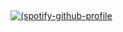 ## 
[![(spotify-github-profile](https://spotify-github-profile.kittinanx.com/api/view.svg?uid=31smn5zku5b74o6btwufm3thrrsu&redirect=truehttps://spotify-github-profile.kittinanx.com/api/view.svg?uid=31smn5zku5b74o6btwufm3thrrsu&cover_image=true&theme=novatorem&show_offline=true&background_color=121212&interchange=true&bar_color=ffa6be&bar_color_cover=true)](https://github.com/kittinan/spotify-github-profile)

<!--
**mizuruiceo/mizuruiceo** is a ✨ _special_ ✨ repository because its `README.md` (this file) appears on your GitHub profile.

-->
